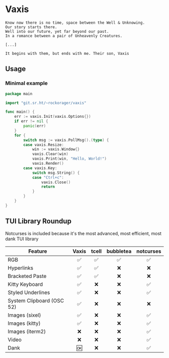 # Vaxis

```
Know now there is no time, space between the Well & Unknowing.
Our story starts there.
Well into our future, yet far beyond our past.
In a romance between a pair of Unheavenly Creatures.

[...]

It begins with them, but ends with me. Their son, Vaxis
```

## Usage

### Minimal example

```go
package main

import "git.sr.ht/~rockorager/vaxis"

func main() {
	err := vaxis.Init(vaxis.Options{})
	if err != nil {
		panic(err)
	}
	for {
		switch msg := vaxis.PollMsg().(type) {
		case vaxis.Resize:
			win := vaxis.Window{}
			vaxis.Clear(win)
			vaxis.Print(win, "Hello, World!")
			vaxis.Render()
		case vaxis.Key:
			switch msg.String() {
			case "Ctrl+c":
				vaxis.Close()
				return
			}
		}
	}
}
```

## TUI Library Roundup

Notcurses is included because it's the most advanced, most efficient,
most dank TUI library

| Feature                   | Vaxis | tcell | bubbletea | notcurses |
| ------------------------- | :---: | :---: | :-------: | :-------: |
| RGB                       |  ✅   |  ✅   |    ✅     |    ✅     |
| Hyperlinks                |  ✅   |  ✅   |    ❌     |    ❌     |
| Bracketed Paste           |  ✅   |  ✅   |    ❌     |    ❌     |
| Kitty Keyboard            |  ✅   |  ❌   |    ❌     |    ✅     |
| Styled Underlines         |  ✅   |  ❌   |    ❌     |    ✅     |
| System Clipboard (OSC 52) |  ✅   |  ❌   |    ❌     |    ❌     |
| Images (sixel)            |  ✅   |  ❌   |    ❌     |    ✅     |
| Images (kitty)            |  ✅   |  ❌   |    ❌     |    ✅     |
| Images (iterm2)           |  ❌   |  ❌   |    ❌     |    ✅     |
| Video                     |  ❌   |  ❌   |    ❌     |    ✅     |
| Dank                      |  🆗   |  ❌   |    ❌     |    ✅     |
